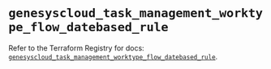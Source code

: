 # `genesyscloud_task_management_worktype_flow_datebased_rule`

Refer to the Terraform Registry for docs: [`genesyscloud_task_management_worktype_flow_datebased_rule`](https://registry.terraform.io/providers/mypurecloud/genesyscloud/1.70.0/docs/resources/task_management_worktype_flow_datebased_rule).
